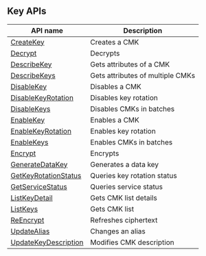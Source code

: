## Key APIs

| API name | Description |
|---------|---------|
| [CreateKey](/document/api/573/34430) | Creates a CMK |
| [Decrypt](/document/api/573/34429) | Decrypts |
| [DescribeKey](/document/api/573/34428) | Gets attributes of a CMK |
| [DescribeKeys](/document/api/573/34427) | Gets attributes of multiple CMKs |
| [DisableKey](/document/api/573/34426) | Disables a CMK |
| [DisableKeyRotation](/document/api/573/34425) | Disables key rotation |
| [DisableKeys](/document/api/573/34424) | Disables CMKs in batches |
| [EnableKey](/document/api/573/34423) | Enables a CMK |
| [EnableKeyRotation](/document/api/573/34422) | Enables key rotation |
| [EnableKeys](/document/api/573/34421) | Enables CMKs in batches |
| [Encrypt](/document/api/573/34420) | Encrypts |
| [GenerateDataKey](/document/api/573/34419) | Generates a data key |
| [GetKeyRotationStatus](/document/api/573/34418) | Queries key rotation status |
| [GetServiceStatus](/document/api/573/34417) | Queries service status |
| [ListKeyDetail](/document/api/573/34416) | Gets CMK list details |
| [ListKeys](/document/api/573/34415) | Gets CMK list |
| [ReEncrypt](/document/api/573/34414) | Refreshes ciphertext |
| [UpdateAlias](/document/api/573/34413) | Changes an alias |
| [UpdateKeyDescription](/document/api/573/34412) | Modifies CMK description |

